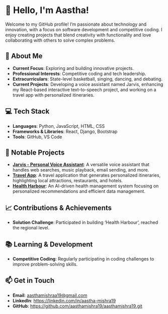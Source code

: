 # 👋 Hello, I'm Aastha!

Welcome to my GitHub profile! I’m passionate about technology and innovation, with a focus on software development and competitive coding. I enjoy creating projects that blend creativity with functionality and love collaborating with others to solve complex problems.

## 🚀 About Me

- **Current Focus**: Exploring and building innovative projects.
- **Professional Interests**: Competitive coding and tech leadership.
- **Extracurriculars**: State-level basketball, singing, dancing, and debating.
- **Current Projects**: Developing a voice assistant named Jarvis, enhancing my React-based interactive text-to-speech project, and working on a travel app with personalized itineraries.

## 💻 Tech Stack

- **Languages**: Python, JavaScript, HTML, CSS
- **Frameworks & Libraries**: React, Django, Bootstrap
- **Tools**: GitHub, VS Code

## 🌟 Notable Projects

- **[Jarvis - Personal Voice Assistant](#)**: A versatile voice assistant that handles web searches, music playback, email sending, and more.
- **[Travel App](#)**: A travel application that generates personalized itineraries, highlighting local attractions, restaurants, and hotels.
- **[Health Harbour](#)**: An AI-driven health management system focusing on personalized recommendations and efficient data management.

## 📈 Contributions & Achievements

- **Solution Challenge**: Participated in building ‘Health Harbour’, reached the regional level.


## 📚 Learning & Development

- **Competitive Coding**: Regularly participating in coding challenges to improve problem-solving skills.

## 📫 Get in Touch

- **Email**: aasthamishraa19@gmail.com
- **LinkedIn**: https://linkedin.com/in/aastha-mishra19 
- **GitHub**: https://github.com/aasthamishra19/aasthamishra19.git

